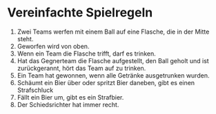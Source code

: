 # Vereinfachte Spielregeln

1. Zwei Teams werfen mit einem Ball auf eine Flasche, die in der Mitte steht.
2. Geworfen wird von oben.
3. Wenn ein Team die Flasche trifft, darf es trinken.
4. Hat das Gegnerteam die Flasche aufgestellt, den Ball geholt und ist zurückgerannt, hört das Team auf zu trinken.
5. Ein Team hat gewonnen, wenn alle Getränke ausgetrunken wurden.
6. Schäumt ein Bier über oder spritzt Bier daneben, gibt es einen Strafschluck
7. Fällt ein Bier um, gibt es ein Strafbier.
8. Der Schiedsrichter hat immer recht.
